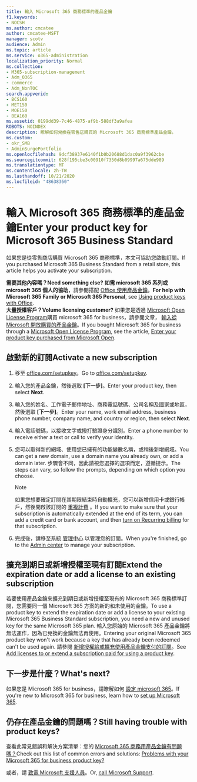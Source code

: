 ```yaml
---
title: 輸入 Microsoft 365 商務標準的產品金鑰
f1.keywords:
- NOCSH
ms.author: cmcatee
author: cmcatee-MSFT
manager: scotv
audience: Admin
ms.topic: article
ms.service: o365-administration
localization_priority: Normal
ms.collection:
- M365-subscription-management
- Adm_O365
- commerce
- Adm_NonTOC
search.appverid:
- BCS160
- MET150
- MOE150
- BEA160
ms.assetid: 0199dd39-7c46-4875-af9b-588df3a9afea
ROBOTS: NOINDEX
description: 瞭解如何兌換在零售店購買的 Microsoft 365 商務標準產品金鑰。
ms.custom:
- okr_SMB
- AdminSurgePortfolio
ms.openlocfilehash: 9dcf38937e6140f1b0b20688d1dac0a9f3962cbe
ms.sourcegitcommit: 628f195cbe3c00910f7350d8b09997a675dde989
ms.translationtype: MT
ms.contentlocale: zh-TW
ms.lasthandoff: 10/21/2020
ms.locfileid: "48638360"
---
```

# <a name="enter-your-product-key-for-microsoft-365-business-standard"></a><span data-ttu-id="25aff-103">輸入 Microsoft 365 商務標準的產品金鑰</span><span class="sxs-lookup"><span data-stu-id="25aff-103">Enter your product key for Microsoft 365 Business Standard</span></span>

<span data-ttu-id="25aff-104">如果您是從零售商店購買 Microsoft 365 商務標準，本文可協助您啟動訂閱。</span><span class="sxs-lookup"><span data-stu-id="25aff-104">If you purchased Microsoft 365 Business Standard from a retail store, this article helps you activate your subscription.</span></span> 
  
 <span data-ttu-id="25aff-105">**需要其他內容嗎？**</span><span class="sxs-lookup"><span data-stu-id="25aff-105">**Need something else?**</span></span>
 <span data-ttu-id="25aff-106">**如需 microsoft 365 系列或 microsoft 365 個人的協助**，請參閱搭配 [Office 使用產品金鑰](https://support.microsoft.com/office/12a5763a-d45c-4685-8c95-a44500213759.aspx)。</span><span class="sxs-lookup"><span data-stu-id="25aff-106">**For help with Microsoft 365 Family or Microsoft 365 Personal**, see [Using product keys with Office](https://support.microsoft.com/office/12a5763a-d45c-4685-8c95-a44500213759.aspx).</span></span>  
 <span data-ttu-id="25aff-107">**大量授權客戶？**</span><span class="sxs-lookup"><span data-stu-id="25aff-107">**Volume licensing customer?**</span></span> <span data-ttu-id="25aff-108">如果您是透過 [Microsoft Open License Program](https://go.microsoft.com/fwlink/p/?LinkID=613298)購買 microsoft 365 for business，請參閱文章， [輸入從 Microsoft 開放購買的產品金鑰](purchases-from-microsoft-open.md)。</span><span class="sxs-lookup"><span data-stu-id="25aff-108">If you bought Microsoft 365 for business through a [Microsoft Open License Program](https://go.microsoft.com/fwlink/p/?LinkID=613298), see the article, [Enter your product key purchased from Microsoft Open](purchases-from-microsoft-open.md).</span></span>
  
## <a name="activate-a-new-subscription"></a><span data-ttu-id="25aff-109">啟動新的訂閱</span><span class="sxs-lookup"><span data-stu-id="25aff-109">Activate a new subscription</span></span>

1. <span data-ttu-id="25aff-110">移至 <a href="https://go.microsoft.com/fwlink/p/?LinkId=839911" target="_blank">office.com/setupkey</a>。</span><span class="sxs-lookup"><span data-stu-id="25aff-110">Go to <a href="https://go.microsoft.com/fwlink/p/?LinkId=839911" target="_blank">office.com/setupkey</a>.</span></span>

2. <span data-ttu-id="25aff-111">輸入您的產品金鑰，然後選取 **[下一步]**。</span><span class="sxs-lookup"><span data-stu-id="25aff-111">Enter your product key, then select **Next**.</span></span>

3. <span data-ttu-id="25aff-112">輸入您的姓名、工作電子郵件地址、商務電話號碼、公司名稱及國家或地區，然後選取 **[下一步]**。</span><span class="sxs-lookup"><span data-stu-id="25aff-112">Enter your name, work email address, business phone number, company name, and country or region, then select **Next**.</span></span>

4. <span data-ttu-id="25aff-113">輸入電話號碼，以接收文字或撥打驗證身分識別。</span><span class="sxs-lookup"><span data-stu-id="25aff-113">Enter a phone number to receive either a text or call to verify your identity.</span></span>

5. <span data-ttu-id="25aff-114">您可以取得新的網域、使用您已擁有的功能變數名稱，或稍後新增網域。</span><span class="sxs-lookup"><span data-stu-id="25aff-114">You can get a new domain, use a domain name you already own, or add a domain later.</span></span> <span data-ttu-id="25aff-115">步驟會不同，因此請視您選擇的選項而定，遵循提示。</span><span class="sxs-lookup"><span data-stu-id="25aff-115">The steps can vary, so follow the prompts, depending on which option you choose.</span></span>

    > [!NOTE]
    > <span data-ttu-id="25aff-116">如果您想要確定訂閱在其期限結束時自動擴充，您可以新增信用卡或銀行帳戶，然後開啟該訂閱的 [重複計費](subscriptions/renew-your-subscription.md#turn-recurring-billing-off-or-on) 。</span><span class="sxs-lookup"><span data-stu-id="25aff-116">If you want to make sure that your subscription is automatically extended at the end of its term, you can add a credit card or bank account, and then [turn on Recurring billing](subscriptions/renew-your-subscription.md#turn-recurring-billing-off-or-on) for that subscription.</span></span>

6. <span data-ttu-id="25aff-117">完成後，請移至系統 <a href="https://go.microsoft.com/fwlink/p/?linkid=2024339" target="_blank">管理中心</a> 以管理您的訂閱。</span><span class="sxs-lookup"><span data-stu-id="25aff-117">When you're finished, go to the <a href="https://go.microsoft.com/fwlink/p/?linkid=2024339" target="_blank">Admin center</a> to manage your subscription.</span></span>

## <a name="extend-the-expiration-date-or-add-a-license-to-an-existing-subscription"></a><span data-ttu-id="25aff-118">擴充到期日或新增授權至現有訂閱</span><span class="sxs-lookup"><span data-stu-id="25aff-118">Extend the expiration date or add a license to an existing subscription</span></span>

<span data-ttu-id="25aff-119">若要使用產品金鑰來擴充到期日或新增授權至現有的 Microsoft 365 商務標準訂閱，您需要同一個 Microsoft 365 方案的新的和未使用的金鑰。</span><span class="sxs-lookup"><span data-stu-id="25aff-119">To use a product key to extend the expiration date or add a license to your existing Microsoft 365 Business Standard subscription, you need a new and unused key for the same Microsoft 365 plan.</span></span> <span data-ttu-id="25aff-120">輸入您原始的 Microsoft 365 產品金鑰將無法運作，因為已兌換的金鑰無法再使用。</span><span class="sxs-lookup"><span data-stu-id="25aff-120">Entering your original Microsoft 365 product key won't work because a key that has already been redeemed can't be used again.</span></span> <span data-ttu-id="25aff-121">請參閱 [新增授權給或擴充使用產品金鑰支付的訂閱](licenses/add-licenses-using-product-key.md)。</span><span class="sxs-lookup"><span data-stu-id="25aff-121">See [Add licenses to or extend a subscription paid for using a product key](licenses/add-licenses-using-product-key.md).</span></span>

## <a name="whats-next"></a><span data-ttu-id="25aff-122">下一步是什麼？</span><span class="sxs-lookup"><span data-stu-id="25aff-122">What's next?</span></span>

<span data-ttu-id="25aff-123">如果您是 Microsoft 365 for business，請瞭解如何 [設定 microsoft 365](../admin/setup/setup.md)。</span><span class="sxs-lookup"><span data-stu-id="25aff-123">If you're new to Microsoft 365 for business, learn how to [set up Microsoft 365](../admin/setup/setup.md).</span></span>
  
## <a name="still-having-trouble-with-product-keys"></a><span data-ttu-id="25aff-124">仍存在產品金鑰的問題嗎？</span><span class="sxs-lookup"><span data-stu-id="25aff-124">Still having trouble with product keys?</span></span>

<span data-ttu-id="25aff-125">查看此常見錯誤和解決方案清單：您的 [Microsoft 365 商務用產品金鑰有問題嗎？](product-key-errors-and-solutions.md)</span><span class="sxs-lookup"><span data-stu-id="25aff-125">Check out this list of common errors and solutions: [Problems with your Microsoft 365 for business product key?](product-key-errors-and-solutions.md)</span></span>
  
<span data-ttu-id="25aff-126">或者，請 [致電 Microsoft 支援人員](../admin/contact-support-for-business-products.md)。</span><span class="sxs-lookup"><span data-stu-id="25aff-126">Or, [call Microsoft Support](../admin/contact-support-for-business-products.md).</span></span>